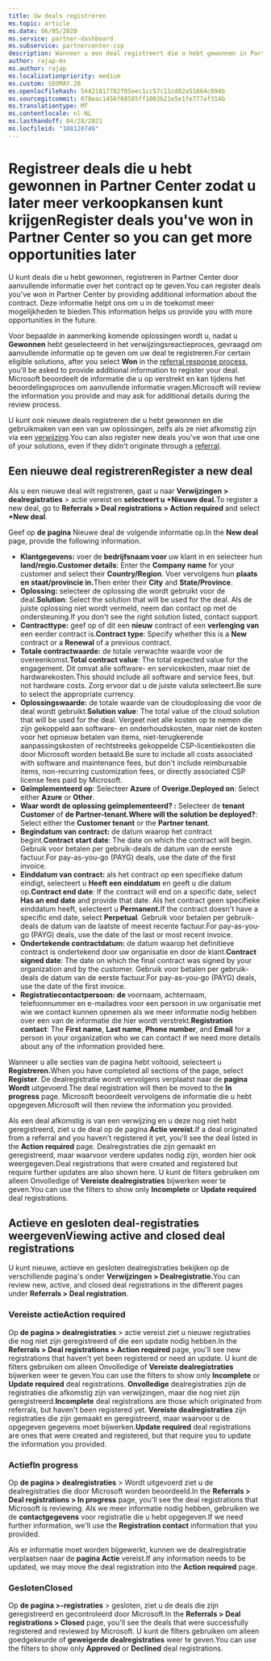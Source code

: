 ```yaml
---
title: Uw deals registreren
ms.topic: article
ms.date: 06/05/2020
ms.service: partner-dashboard
ms.subservice: partnercenter-csp
description: Wanneer u een deal registreert die u hebt gewonnen in Partner Center, kan Microsoft u in de toekomst meer mogelijkheden bieden.
author: rajap-ms
ms.author: rajap
ms.localizationpriority: medium
ms.custom: SEOMAY.20
ms.openlocfilehash: 54421817782f05eec1cc57c11cd02a51664c094b
ms.sourcegitcommit: 078eac1456f68585ff1003b21e5e1fe777af314b
ms.translationtype: MT
ms.contentlocale: nl-NL
ms.lasthandoff: 04/28/2021
ms.locfileid: "108120746"
---
```

# <a name="register-deals-youve-won-in-partner-center-so-you-can-get-more-opportunities-later"></a><span data-ttu-id="b6e33-103">Registreer deals die u hebt gewonnen in Partner Center zodat u later meer verkoopkansen kunt krijgen</span><span class="sxs-lookup"><span data-stu-id="b6e33-103">Register deals you've won in Partner Center so you can get more opportunities later</span></span>

<span data-ttu-id="b6e33-104">U kunt deals die u hebt gewonnen, registreren in Partner Center door aanvullende informatie over het contract op te geven.</span><span class="sxs-lookup"><span data-stu-id="b6e33-104">You can register deals you've won in Partner Center by providing additional information about the contract.</span></span> <span data-ttu-id="b6e33-105">Deze informatie helpt ons om u in de toekomst meer mogelijkheden te bieden.</span><span class="sxs-lookup"><span data-stu-id="b6e33-105">This information helps us provide you with more opportunities in the future.</span></span>

<span data-ttu-id="b6e33-106">Voor bepaalde in aanmerking komende oplossingen wordt u, nadat u **Gewonnen** hebt geselecteerd in het verwijzingsreactieproces, [](manage-leads.md)gevraagd om aanvullende informatie op te geven om uw deal te registreren.</span><span class="sxs-lookup"><span data-stu-id="b6e33-106">For certain eligible solutions, after you select **Won** in the [referral response process](manage-leads.md), you'll be asked to provide additional information to register your deal.</span></span> <span data-ttu-id="b6e33-107">Microsoft beoordeelt de informatie die u op verstrekt en kan tijdens het beoordelingsproces om aanvullende informatie vragen.</span><span class="sxs-lookup"><span data-stu-id="b6e33-107">Microsoft will review the information you provide and may ask for additional details during the review process.</span></span>

<span data-ttu-id="b6e33-108">U kunt ook nieuwe deals registreren die u hebt gewonnen en die gebruikmaken van een van uw oplossingen, zelfs als ze niet afkomstig zijn via een [verwijzing](referrals.md).</span><span class="sxs-lookup"><span data-stu-id="b6e33-108">You can also register new deals you've won that use one of your solutions, even if they didn't originate through a [referral](referrals.md).</span></span> 

## <a name="register-a-new-deal"></a><span data-ttu-id="b6e33-109">Een nieuwe deal registreren</span><span class="sxs-lookup"><span data-stu-id="b6e33-109">Register a new deal</span></span>

<span data-ttu-id="b6e33-110">Als u een nieuwe deal wilt registreren, gaat u naar **Verwijzingen > dealregistraties** > actie vereist en **selecteert u +Nieuwe deal.**</span><span class="sxs-lookup"><span data-stu-id="b6e33-110">To register a new deal, go to **Referrals > Deal registrations > Action required** and select **+New deal**.</span></span>

<span data-ttu-id="b6e33-111">Geef op **de pagina** Nieuwe deal de volgende informatie op.</span><span class="sxs-lookup"><span data-stu-id="b6e33-111">In the **New deal** page, provide the following information.</span></span>

- <span data-ttu-id="b6e33-112">**Klantgegevens:** voer de **bedrijfsnaam voor** uw klant in en selecteer hun **land/regio.**</span><span class="sxs-lookup"><span data-stu-id="b6e33-112">**Customer details**: Enter the **Company name** for your customer and select their **Country/Region**.</span></span> <span data-ttu-id="b6e33-113">Voer vervolgens hun **plaats en** **staat/provincie in.**</span><span class="sxs-lookup"><span data-stu-id="b6e33-113">Then enter their **City** and **State/Province**.</span></span>
- <span data-ttu-id="b6e33-114">**Oplossing:** selecteer de oplossing die wordt gebruikt voor de deal.</span><span class="sxs-lookup"><span data-stu-id="b6e33-114">**Solution**: Select the solution that will be used for the deal.</span></span> <span data-ttu-id="b6e33-115">Als de juiste oplossing niet wordt vermeld, neem dan contact op met de ondersteuning.</span><span class="sxs-lookup"><span data-stu-id="b6e33-115">If you don't see the right solution listed, contact support.</span></span>
- <span data-ttu-id="b6e33-116">**Contracttype:** geef op of dit een **nieuw** contract of een **verlenging van** een eerder contract is.</span><span class="sxs-lookup"><span data-stu-id="b6e33-116">**Contract type**: Specify whether this is a **New** contract or a **Renewal** of a previous contract.</span></span>
- <span data-ttu-id="b6e33-117">**Totale contractwaarde:** de totale verwachte waarde voor de overeenkomst.</span><span class="sxs-lookup"><span data-stu-id="b6e33-117">**Total contract value**: The total expected value for the engagement.</span></span> <span data-ttu-id="b6e33-118">Dit omvat alle software- en servicekosten, maar niet de hardwarekosten.</span><span class="sxs-lookup"><span data-stu-id="b6e33-118">This should include all software and service fees, but not hardware costs.</span></span> <span data-ttu-id="b6e33-119">Zorg ervoor dat u de juiste valuta selecteert.</span><span class="sxs-lookup"><span data-stu-id="b6e33-119">Be sure to select the appropriate currency.</span></span>
- <span data-ttu-id="b6e33-120">**Oplossingswaarde:** de totale waarde van de cloudoplossing die voor de deal wordt gebruikt.</span><span class="sxs-lookup"><span data-stu-id="b6e33-120">**Solution value**: The total value of the cloud solution that will be used for the deal.</span></span> <span data-ttu-id="b6e33-121">Vergeet niet alle kosten op te nemen die zijn gekoppeld aan software- en onderhoudskosten, maar niet de kosten voor het opnieuw betalen van items, niet-terugkerende aanpassingskosten of rechtstreeks gekoppelde CSP-licentiekosten die door Microsoft worden betaald.</span><span class="sxs-lookup"><span data-stu-id="b6e33-121">Be sure to include all costs associated with software and maintenance fees, but don't include reimbursable items, non-recurring customization fees, or directly associated CSP license fees paid by Microsoft.</span></span>
- <span data-ttu-id="b6e33-122">**Geïmplementeerd op**: Selecteer **Azure** of **Overige.**</span><span class="sxs-lookup"><span data-stu-id="b6e33-122">**Deployed on**: Select either **Azure** or **Other**.</span></span>
- <span data-ttu-id="b6e33-123">**Waar wordt de oplossing geïmplementeerd? :** Selecteer de **tenant Customer** of **de Partner-tenant.**</span><span class="sxs-lookup"><span data-stu-id="b6e33-123">**Where will the solution be deployed?**: Select either the **Customer tenant** or the **Partner tenant**.</span></span>
- <span data-ttu-id="b6e33-124">**Begindatum van contract:** de datum waarop het contract begint.</span><span class="sxs-lookup"><span data-stu-id="b6e33-124">**Contract start date**: The date on which the contract will begin.</span></span> <span data-ttu-id="b6e33-125">Gebruik voor betalen per gebruik-deals de datum van de eerste factuur.</span><span class="sxs-lookup"><span data-stu-id="b6e33-125">For pay-as-you-go (PAYG) deals, use the date of the first invoice.</span></span>
- <span data-ttu-id="b6e33-126">**Einddatum van contract:** als het contract op een specifieke datum eindigt, selecteert u **Heeft een einddatum** en geeft u die datum op.</span><span class="sxs-lookup"><span data-stu-id="b6e33-126">**Contract end date**: If the contract will end on a specific date, select **Has an end date** and provide that date.</span></span> <span data-ttu-id="b6e33-127">Als het contract geen specifieke einddatum heeft, selecteert u **Permanent.**</span><span class="sxs-lookup"><span data-stu-id="b6e33-127">If the contract doesn't have a specific end date, select **Perpetual**.</span></span> <span data-ttu-id="b6e33-128">Gebruik voor betalen per gebruik-deals de datum van de laatste of meest recente factuur.</span><span class="sxs-lookup"><span data-stu-id="b6e33-128">For pay-as-you-go (PAYG) deals, use the date of the last or most recent invoice.</span></span>
- <span data-ttu-id="b6e33-129">**Ondertekende contractdatum:** de datum waarop het definitieve contract is ondertekend door uw organisatie en door de klant.</span><span class="sxs-lookup"><span data-stu-id="b6e33-129">**Contract signed date**: The date on which the final contract was signed by your organization and by the customer.</span></span> <span data-ttu-id="b6e33-130">Gebruik voor betalen per gebruik-deals de datum van de eerste factuur.</span><span class="sxs-lookup"><span data-stu-id="b6e33-130">For pay-as-you-go (PAYG) deals, use the date of the first invoice.</span></span>
- <span data-ttu-id="b6e33-131">**Registratiecontactpersoon:** **de** voornaam, achternaam,  telefoonnummer en e-mailadres voor een persoon in uw organisatie met wie we contact kunnen opnemen als we meer informatie nodig hebben over een van de informatie die hier wordt verstrekt.</span><span class="sxs-lookup"><span data-stu-id="b6e33-131">**Registration contact**: The **First name**, **Last name**, **Phone number**, and **Email** for a person in your organization who we can contact if we need more details about any of the information provided here.</span></span>

<span data-ttu-id="b6e33-132">Wanneer u alle secties van de pagina hebt voltooid, selecteert u **Registreren.**</span><span class="sxs-lookup"><span data-stu-id="b6e33-132">When you have completed all sections of the page, select **Register**.</span></span> <span data-ttu-id="b6e33-133">De dealregistratie wordt vervolgens verplaatst naar de **pagina Wordt** uitgevoerd.</span><span class="sxs-lookup"><span data-stu-id="b6e33-133">The deal registration will then be moved to the **In progress** page.</span></span> <span data-ttu-id="b6e33-134">Microsoft beoordeelt vervolgens de informatie die u hebt opgegeven.</span><span class="sxs-lookup"><span data-stu-id="b6e33-134">Microsoft will then review the information you provided.</span></span>

<span data-ttu-id="b6e33-135">Als een deal afkomstig is van een verwijzing en u deze nog niet hebt geregistreerd, ziet u de deal op de pagina **Actie vereist.**</span><span class="sxs-lookup"><span data-stu-id="b6e33-135">If a deal originated from a referral and you haven't registered it yet, you'll see the deal listed in the **Action required** page.</span></span> <span data-ttu-id="b6e33-136">Dealregistraties die zijn gemaakt en geregistreerd, maar waarvoor verdere updates nodig zijn, worden hier ook weergegeven.</span><span class="sxs-lookup"><span data-stu-id="b6e33-136">Deal registrations that were created and registered but require further updates are also shown here.</span></span> <span data-ttu-id="b6e33-137">U kunt de filters  gebruiken om alleen Onvolledige of **Vereiste dealregistraties** bijwerken weer te geven.</span><span class="sxs-lookup"><span data-stu-id="b6e33-137">You can use the filters to show only **Incomplete** or **Update required** deal registrations.</span></span>

## <a name="viewing-active-and-closed-deal-registrations"></a><span data-ttu-id="b6e33-138">Actieve en gesloten deal-registraties weergeven</span><span class="sxs-lookup"><span data-stu-id="b6e33-138">Viewing active and closed deal registrations</span></span>

<span data-ttu-id="b6e33-139">U kunt nieuwe, actieve en gesloten dealregistraties bekijken op de verschillende pagina's onder **Verwijzingen > Dealregistratie.**</span><span class="sxs-lookup"><span data-stu-id="b6e33-139">You can review new, active, and closed deal registrations in the different pages under **Referrals > Deal registration**.</span></span>

### <a name="action-required"></a><span data-ttu-id="b6e33-140">Vereiste actie</span><span class="sxs-lookup"><span data-stu-id="b6e33-140">Action required</span></span>

<span data-ttu-id="b6e33-141">Op **de pagina > dealregistraties** > actie vereist ziet u nieuwe registraties die nog niet zijn geregistreerd of die een update nodig hebben.</span><span class="sxs-lookup"><span data-stu-id="b6e33-141">In the **Referrals > Deal registrations > Action required** page, you'll see new registrations that haven't yet been registered or need an update.</span></span> <span data-ttu-id="b6e33-142">U kunt de filters  gebruiken om alleen Onvolledige of **Vereiste dealregistraties** bijwerken weer te geven.</span><span class="sxs-lookup"><span data-stu-id="b6e33-142">You can use the filters to show only **Incomplete** or **Update required** deal registrations.</span></span> <span data-ttu-id="b6e33-143">**Onvolledige** dealregistraties zijn de registraties die afkomstig zijn van verwijzingen, maar die nog niet zijn geregistreerd.</span><span class="sxs-lookup"><span data-stu-id="b6e33-143">**Incomplete** deal registrations are those which originated from referrals, but haven't been registered yet.</span></span> <span data-ttu-id="b6e33-144">**Vereiste dealregistraties** zijn registraties die zijn gemaakt en geregistreerd, maar waarvoor u de opgegeven gegevens moet bijwerken.</span><span class="sxs-lookup"><span data-stu-id="b6e33-144">**Update required** deal registrations are ones that were created and registered, but that require you to update the information you provided.</span></span>

### <a name="in-progress"></a><span data-ttu-id="b6e33-145">Actief</span><span class="sxs-lookup"><span data-stu-id="b6e33-145">In progress</span></span>

<span data-ttu-id="b6e33-146">Op **de pagina > dealregistraties** > Wordt uitgevoerd ziet u de dealregistraties die door Microsoft worden beoordeeld.</span><span class="sxs-lookup"><span data-stu-id="b6e33-146">In the **Referrals > Deal registrations > In progress** page, you'll see the deal registrations that Microsoft is reviewing.</span></span> <span data-ttu-id="b6e33-147">Als we meer informatie nodig hebben, gebruiken we de **contactgegevens** voor registratie die u hebt opgegeven.</span><span class="sxs-lookup"><span data-stu-id="b6e33-147">If we need further information, we'll use the **Registration contact** information that you provided.</span></span>

<span data-ttu-id="b6e33-148">Als er informatie moet worden bijgewerkt, kunnen we de dealregistratie verplaatsen naar de **pagina Actie** vereist.</span><span class="sxs-lookup"><span data-stu-id="b6e33-148">If any information needs to be updated, we may move the deal registration into the **Action required** page.</span></span>

### <a name="closed"></a><span data-ttu-id="b6e33-149">Gesloten</span><span class="sxs-lookup"><span data-stu-id="b6e33-149">Closed</span></span>

<span data-ttu-id="b6e33-150">Op **de pagina >-registraties** > gesloten, ziet u de deals die zijn geregistreerd en gecontroleerd door Microsoft.</span><span class="sxs-lookup"><span data-stu-id="b6e33-150">In the **Referrals > Deal registrations > Closed** page, you'll see the deals that were successfully registered and reviewed by Microsoft.</span></span> <span data-ttu-id="b6e33-151">U kunt de filters gebruiken om alleen goedgekeurde of **geweigerde** **dealregistraties** weer te geven.</span><span class="sxs-lookup"><span data-stu-id="b6e33-151">You can use the filters to show only **Approved** or **Declined** deal registrations.</span></span>
